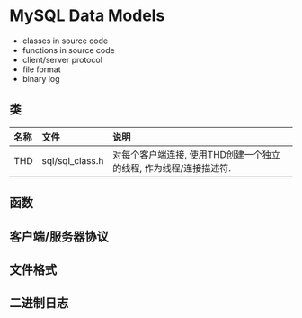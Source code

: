# MySQL Data Models

- classes in source code
- functions in source code
- client/server protocol
- file format
- binary log


## 类

|名称|文件|说明|
|:---|:---|:---|
|THD|sql/sql_class.h|对每个客户端连接, 使用THD创建一个独立的线程, 作为线程/连接描述符.|


## 函数

## 客户端/服务器协议

## 文件格式

## 二进制日志

